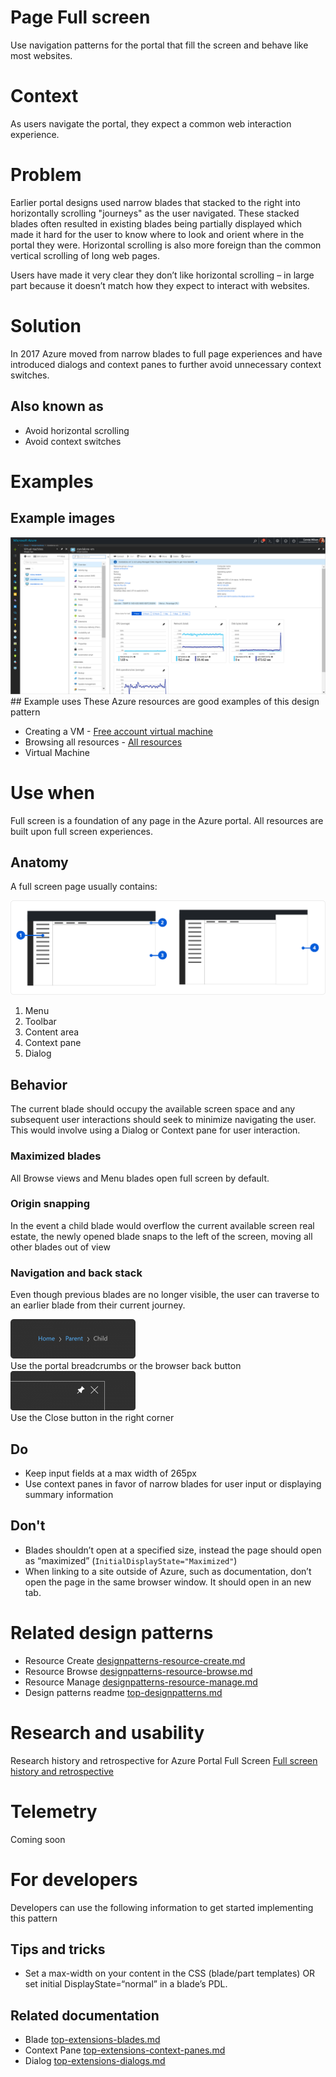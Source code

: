 # Page Full screen 
Use navigation patterns for the portal that fill the screen and behave like most websites.

# Context
As users navigate the portal, they expect a common web interaction experience. 

# Problem
Earlier portal designs used narrow blades that stacked to the right into horizontally scrolling "journeys" as the user navigated.  These stacked blades often resulted in existing blades being partially displayed which made it hard for the user to know where to look and orient where in the portal they were.  Horizontal scrolling is also more foreign than the common vertical scrolling of long web pages.  

Users have made it very clear they don’t like horizontal scrolling – in large part because it doesn’t match how they expect to interact with websites.   

# Solution
In 2017 Azure moved from narrow blades to full page experiences and have introduced dialogs and context panes to further avoid unnecessary context switches.

## Also known as 

-   Avoid horizontal scrolling
-   Avoid context switches

# Examples

## Example images 

<div style="max-width:800px">
<img alttext="Full screen sample" src="../media/designpatterns-page-fullscreen/Full-screen-1.png"  />
</div>
## Example uses
These Azure resources are good examples of this design pattern 

* Creating a VM - [Free account virtual machine](https://rc.portal.azure.com/#create/microsoft.freeaccountvirtualmachine)
* Browsing all resources - [All resources](https://rc.portal.azure.com/#blade/HubsExtension/ArtBrowseBlade/resourceType/Microsoft.Resources%2Fresources)
* Virtual Machine 

# Use when
Full screen is a foundation of any page in the Azure portal. All resources are built upon full screen experiences.


## Anatomy  
A full screen page usually contains:

<div style="max-width:800px">
<img alttext="Full screen anotomy" src="../media/designpatterns-page-fullscreen/FS_1_Anatomy.png"  />
</div>

1. Menu
2. Toolbar
3. Content area
4. Context pane
5. Dialog

## Behavior 
The current blade should occupy the available screen space and any subsequent user interactions should seek to minimize navigating the user.  This would involve using a Dialog or Context pane for user interaction.

### Maximized blades 
All Browse views and Menu blades open full screen by default.

### Origin snapping 
In the event a child blade would overflow the current available screen real estate, the newly opened blade snaps to the left of the screen, moving all other blades out of view

### Navigation and back stack 
Even though previous blades are no longer visible, the user can traverse to an earlier blade from their current journey.
<div style="max-width:200px">
<img alttext="Breadcrumb" src="../media/designpatterns-page-fullscreen/FS_2_Breadcrumbs@2x-400x126.png" />
</div>
Use the portal breadcrumbs or the browser back button

<div style="max-width:200px">
<img alttext="Close blade" src="../media/designpatterns-page-fullscreen/FS_3_X@2x-400x126.png" />
</div>
Use the Close button in the right corner


## Do 

* Keep input fields at a max width of 265px
* Use context panes in favor of narrow blades for user input or displaying summary information  

## Don't 

* Blades shouldn’t open at a specified size, instead the page should open as “maximized” (`InitialDisplayState="Maximized"`)
* When linking to a site outside of Azure, such as documentation, don’t open the page in the same browser window. It should open in an new tab.

# Related design patterns

* Resource Create [designpatterns-resource-create.md](designpatterns-resource-create.md)
* Resource Browse [designpatterns-resource-browse.md](designpatterns-resource-browse.md)
* Resource Manage [designpatterns-resource-manage.md](designpatterns-resource-manage.md)
* Design patterns readme [top-designpatterns.md](top-designpatterns.md)

# Research and usability

Research history and retrospective for Azure Portal Full Screen
[Full screen history and retrospective](https://microsoft.sharepoint.com/:p:/r/teams/azureteams/aapt/azureux/portalfx/_layouts/15/Doc.aspx?sourcedoc=%7B78bf3a97-2ccc-4920-886d-ce508980c3d8%7D&action=default)

# Telemetry
Coming soon

# For developers 
Developers can use the following information to get started implementing this pattern

## Tips and tricks 

* Set a max-width on your content in the CSS (blade/part templates) OR set initial DisplayState=“normal” in a blade’s PDL. 

## Related documentation

* Blade [top-extensions-blades.md](top-extensions-blades.md)
* Context Pane [top-extensions-context-panes.md](top-extensions-context-panes.md)
* Dialog [top-extensions-dialogs.md](top-extensions-dialogs.md)
